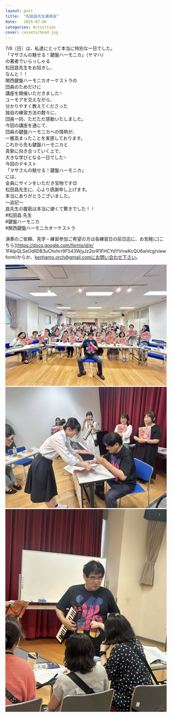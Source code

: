 ```yaml
---
layout: post
title:  "松田昌先生講演会"  
date:   2025-07-06 
categories: Activities
cover: /assets/head.jpg
---
```

  
7/6（日）は、私達にとって本当に特別な一日でした。    
「マサさんの魅せる！鍵盤ハーモニカ」（ヤマハ）  
の著者でいらっしゃる  
松田昌先生をお招きし、  
なんと！！  
関西鍵盤ハーモニカオーケストラの  
団員のためだけに  
講座を開催いただきました✨  
ユーモアを交えながら、  
分かりやすく教えてくださった  
独自の練習方法の数々に、  
団員一同、ただただ感動いたしました。  
今回の講座を通じて、  
団員の鍵盤ハーモニカへの情熱が、  
一層高まったことを実感しております。  
これから先も鍵盤ハーモニカと  
真摯に向き合っていく上で、  
大きな学びとなる一日でした✨  
今回のテキスト  
「マサさんの魅せる！鍵盤ハーモニカ」  
には、  
全員にサインをいただき宝物です😊  
松田昌先生に、心より感謝申し上げます。  
本当にありがとうございました。  
〜追記〜  
昌先生の腹筋は本当に硬くて驚きでした！！  
#松田昌 先生  
#鍵盤ハーモニカ  
#関西鍵盤ハーモニカオーケストラ  
        
演奏のご依頼、見学・練習参加ご希望の方は各練習日の前日迄に、お気軽に[こちら](https://docs.google.com/forms/d/e/  1FAIpQLSeOdIlDB3uChvhrr9F543WjyJz2orR1FHCYdYVnwKcQU6wVcg/viewform)からか、kenhamo.orch@gmail.comにお問い合わせ下さい。 
  
<img border="0" src="/assets/20250706-1.jpg">  
<img border="0" src="/assets/20250706-2.jpg">  
<img border="0" src="/assets/20250706-3.jpg">  

